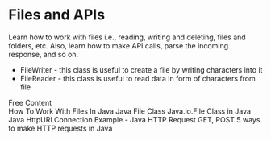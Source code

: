 # Files and APIs

Learn how to work with files i.e., reading, writing and deleting, files and folders, etc. Also, learn how to make API calls, parse the incoming response, and so on.

* FileWriter - this class is useful to create a file by writing characters into it
* FileReader - this class is useful to read data in form of characters from file

<ResourceGroupTitle>Free Content</ResourceGroupTitle>   
<BadgeLink colorScheme='yellow' badgeText='Read' href='https://www.marcobehler.com/guides/java-files'>How To Work With Files In Java</BadgeLink>
<BadgeLink colorScheme='yellow' badgeText='Read' href='https://www.javatpoint.com/java-file-class'>Java File Class</BadgeLink>
<BadgeLink colorScheme='yellow' badgeText='Read' href='https://www.geeksforgeeks.org/file-class-in-java/'>Java.io.File Class in Java</BadgeLink>
<BadgeLink colorScheme='yellow' badgeText='Read' href='https://www.digitalocean.com/community/tutorials/java-httpurlconnection-example-java-http-request-get-post'>Java HttpURLConnection Example - Java HTTP Request GET, POST</BadgeLink>
<BadgeLink colorScheme='yellow' badgeText='Read' href='https://www.twilio.com/blog/5-ways-to-make-http-requests-in-java'>5 ways to make HTTP requests in Java</BadgeLink>